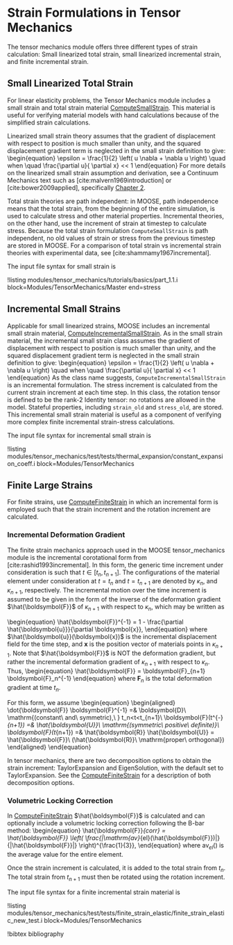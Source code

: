 # Strain Formulations in Tensor Mechanics

The tensor mechanics module offers three different types of strain calculation:
Small linearized total strain, small linearized incremental strain, and finite incremental strain.

## Small Linearized Total Strain

For linear elasticity problems, the Tensor Mechanics module includes a small strain
and total strain material [ComputeSmallStrain](/ComputeSmallStrain.md).  This material
is useful for verifying material models with hand calculations because of the
simplified strain calculations.

Linearized small strain theory assumes that the gradient of displacement with
respect to position is much smaller than unity, and the squared displacement
gradient term is neglected in the small strain definition to give:
\begin{equation}
\epsilon = \frac{1}{2} \left( u \nabla + \nabla u \right) \quad when \quad \frac{\partial u}{ \partial x} << 1
\end{equation}
For more details on the linearized small strain assumption and derivation, see a Continuum Mechanics text such as [cite:malvern1969introduction] or [cite:bower2009applied], specifically [Chapter 2](http://solidmechanics.org/Text/Chapter2_1/Chapter2_1.php#Sect2_1_7).

Total strain theories are path independent: in MOOSE, path independence means
that the total strain, from the beginning of the entire simulation, is used to
calculate stress and other material properties.  Incremental theories, on the other
hand, use the increment of strain at timestep to calculate stress.  Because the
total strain formulation `ComputeSmallStrain` is path independent, no old values
of strain or stress from the previous timestep are stored in MOOSE.  For a comparison
of total strain vs incremental strain theories with experimental data,
see [cite:shammamy1967incremental].

The input file syntax for small strain is

!listing modules/tensor_mechanics/tutorials/basics/part_1.1.i block=Modules/TensorMechanics/Master
end=stress

## Incremental Small Strains

Applicable for small linearized strains, MOOSE includes an incremental small
strain material, [ComputeIncrementalSmallStrain](/ComputeIncrementalSmallStrain.md).
As in the small strain material, the incremental small strain class assumes the
gradient of displacement with respect to position is much smaller than unity,
and the squared displacement gradient term is neglected in the small strain definition
to give:
\begin{equation}
\epsilon = \frac{1}{2} \left( u \nabla + \nabla u \right) \quad when \quad \frac{\partial u}{ \partial x} << 1
\end{equation}
As the class name suggests, `ComputeIncrementalSmallStrain` is an incremental formulation.
The stress increment is calculated from the current strain increment at each time
step. In this class, the rotation tensor is defined to be the rank-2 Identity tensor:
no rotations are allowed in the model. Stateful properties, including `strain_old`
and `stress_old`, are stored. This incremental small strain material is useful as
a component of verifying more complex finite incremental strain-stress calculations.

The input file syntax for incremental small strain is

!listing modules/tensor_mechanics/test/tests/thermal_expansion/constant_expansion_coeff.i block=Modules/TensorMechanics


## Finite Large Strains

For finite strains, use [ComputeFiniteStrain](/ComputeFiniteStrain.md) in which an incremental form is employed such that the strain increment and the rotation increment are calculated.

### Incremental Deformation Gradient

The finite strain mechanics approach used in the MOOSE tensor_mechanics module
is the incremental corotational form from [cite:rashid1993incremental]. In this
form, the generic time increment under consideration is such that $t \in [t_n, t_{n+1}]$.
The configurations of the material element under consideration at $t = t_n$ and
$t = t_{n+1}$ are denoted by $\kappa_n$, and $\kappa_{n + 1}$, respectively. The
incremental motion over the time increment is assumed to be given in the form of
the inverse of the deformation gradient $\hat{\boldsymbol{F}}$ of
$\kappa_{n + 1}$ with respect to $\kappa_n$, which may be written as

\begin{equation}
\hat{\boldsymbol{F}}^{-1} = 1 - \frac{\partial \hat{\boldsymbol{u}}}{\partial \boldsymbol{x}},
\end{equation}
where $\hat{\boldsymbol{u}}(\boldsymbol{x})$ is the incremental displacement field for the time step, and
$\boldsymbol{x}$ is the position vector of materials points in $\kappa_{n+1}$. Note that
$\hat{\boldsymbol{F}}$ is NOT the deformation gradient, but rather the incremental deformation gradient
of $\kappa_{n+1}$ with respect to $\kappa_n$. Thus,
\begin{equation}
\hat{\boldsymbol{F}} = \boldsymbol{F}_{n+1} \boldsymbol{F}_n^{-1}
\end{equation}
where $\boldsymbol{F}_n$ is the total deformation gradient at time $t_n$.

For this form, we assume
\begin{equation}
\begin{aligned}
\dot{\boldsymbol{F}} \boldsymbol{F}^{-1} =& \boldsymbol{D}\ \mathrm{(constant\ and\ symmetric),\ } t_n<t<t_{n+1}\\
\boldsymbol{F}(t^{-}_{n+1}) =& \hat{\boldsymbol{U}}\ \mathrm{(symmetric\ positive\ definite)}\\
\boldsymbol{F}(t_{n+1}) =& \hat{\boldsymbol{R}} \hat{\boldsymbol{U}} = \hat{\boldsymbol{F}}\ (\hat{\boldsymbol{R}}\ \mathrm{proper\ orthogonal})
\end{aligned}
\end{equation}

In tensor mechanics, there are two decomposition options to obtain the strain increment:
TaylorExpansion and EigenSolution, with the default set to TaylorExpansion. See the
[ComputeFiniteStrain](/ComputeFiniteStrain.md) for a description of both decomposition options.

### Volumetric Locking Correction

In [ComputeFiniteStrain](/ComputeFiniteStrain.md) $\hat{\boldsymbol{F}}$ is calculated and can optionally include a volumetric locking correction following the B-bar method:
\begin{equation}
\hat{\boldsymbol{F}}_{corr} = \hat{\boldsymbol{F}} \left( \frac{|\mathrm{av}_{el}(\hat{\boldsymbol{F}})|}{|\hat{\boldsymbol{F}}|} \right)^{\frac{1}{3}},
\end{equation}
where $\mathrm{av}_{el}()$ is the average value for the entire element.

Once the strain increment is calculated, it is added to the total strain from $t_n$. The total strain from $t_{n+1}$ must then be rotated using the rotation increment.

The input file syntax for a finite incremental strain material is

!listing modules/tensor_mechanics/test/tests/finite_strain_elastic/finite_strain_elastic_new_test.i block=Modules/TensorMechanics

!bibtex bibliography
